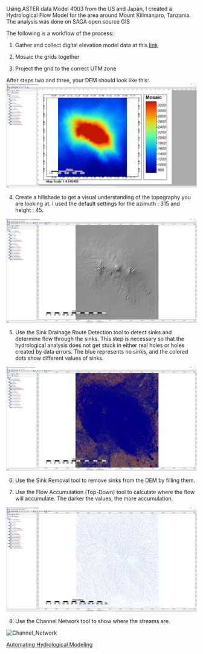  Using ASTER data Model 4003 from the US and Japan, I created a Hydrological Flow Model for the area around Mount Kilimanjaro, Tanzania. The analysis was done on SAGA open source GIS
 
 The following is a workflow of the process:

1. Gather and collect digital elevation model data at this [link]( https://search.earthdata.nasa.gov/)

2. Mosaic the grids together

3. Project the grid to the correct UTM zone

After steps two and three, your DEM should look like this:
![DEM](DEM.PNG)

4. Create a hillshade to get a visual understanding of the topography you are looking at. I used the default settings for the azimuth : 315 and height : 45.

![Hillshade](Analytical_hillshading2.PNG)

5. Use the Sink Drainage Route Detection tool to detect sinks and determine flow through the sinks. This step is necessary so that the hydrological analysis does not get stuck in either real holes or holes created by data errors. The blue represents no sinks, and the colored dots show different values of sinks.

![Sink Drainage](Sink_Drainage_route.PNG)

6. Use the Sink Removal tool to remove sinks from the DEM by filling them.

7. Use the Flow Accumulation (Top-Down) tool to calculate where the flow will accumulate. The darker the values, the more accumulation.

![Flow Accumulation](Flow_Accumulation.PNG)

8. Use the Channel Network tool to show where the streams are.

![Channel_Network](https://github.com/chriskgernon/chriskgernon.github.io/blob/master/Channel_network.PNG)

[Automating Hydrological Modeling](automating_hydrological_modeling.md)
